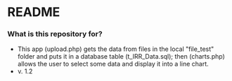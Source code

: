 # README #

### What is this repository for? ###

* This app (upload.php) gets the data from files in the local "file_test" folder
and puts it in a database table (t_IRR_Data.sql); then (charts.php) allows the
user to select some data and display it into a line chart.
* v. 1.2
